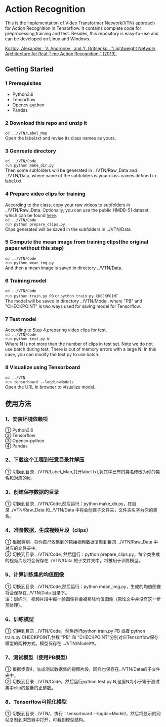 # Action Recognition
This is the implementation of Video Transformer Network(VTN) approach for Action Recognition in Tensorflow. It contains complete code for preprocessing,training and test. Besides, this repository is easy-to-use and can be developed on Linux and Windows.  

[Kozlov, Alexander , V. Andronov , and Y. Gritsenko . "Lightweight Network Architecture for Real-Time Action Recognition." (2019).](https://arxiv.org/abs/1905.08711)

## Getting Started
### 1 Prerequisites  
* Python3.6  
* Tensorflow  
* Opencv-python  
* Pandas  

### 2 Download this repo and unzip it  
`cd ../VTN/Label_Map`  
Open the label.txt and revise its class names as yours.  

### 3 Genreate directory  
`cd ../VTN/Code`  
`run python make_dir.py`  
Then some subfolders will be generated in ../VTN/Raw_Data and ../VTN/Data, where name of the subfolders is your class names defined in label.txt.  

### 4 Prepare video clips for training  
According to the class, copy your raw videos to subfolders in ../VTN/Raw_Data. Optionally, you can use the public HMDB-51 dataset, which can be found [here](http://serre-lab.clps.brown.edu/resource/hmdb-a-large-human-motion-database/).  
`cd ../VTN/Code`  
`run python prepare_clips.py`  
Clips generated will be saved in the subfolders in ../VTN/Data.  

### 5 Compute the mean image from training clips(the original paper without this step)  
`cd ../VTN/Code`  
`run python mean_img.py`    
And then a mean image is saved in directory ../VTN/Data.  

### 6 Training model  
`cd ../VTN/Code`  
`run python train.py PB` or `python train.py CHECKPOINT`  
The model will be saved in directory ../VTN/Model, where "PB" and "CHECKPOINT" is two ways used for saving model for Tensorflow.  
 
### 7 Test model  
According to Step 4,preparing video clips for test.  
`cd ../VTN/Code`  
`run python test.py N`  
Where N is not more than the number of clips in test set. Note we do not use batch during test. There is out of memory errors with a large N. In this case, you can modify the test.py to use batch.    

### 8 Visualize using Tensorboard  
`cd ../VTN`  
`run tensorboard --logdir=Model/`   
Open the URL in browser to visualize model.  
 

## 使用方法  

### 1、安装环境依赖项  
 ① Python3.6  
 ② Tensorflow  
 ③ Opencv-python  
 ④ Pandas  

### 2、下载这个工程到任意目录并解压  
① 切换到目录 ../VTN/Label_Map,打开label.txt,将其中已有的类名修改为你的类名和对应的id。  

### 3、创建保存数据的目录  
① 切换到目录 ../VTN/Code,然后运行：python make_dir.py，在目录../VTN/Raw_Data 和../VTN/Data 中将会创建子文件夹，文件夹名字为你的类名。  

### 4、准备数据，生成视频片段（clips）  
① 根据类别，将你自己收集到的原始视频数据复制到目录 ../VTN/Raw_Data 中对应的文件夹中。  
② 切换到目录 ../VTN/Code, 然后运行：python prepare_clips.py，每个类生成的视频片段将会保存在../VTN/Data 的子文件夹中，将被用于训练模型。  

### 5、计算训练集的均值图像  
① 切换到目录 ../VTN/Code,然后运行：python mean_img.py，生成的均值图像将会保存在../VTN/Data 目录下。  
注：训练时，视频片段中每一帧图像将会被移除均值图像（原论文中并没有这一步预处理）。  

### 6、训练模型  
① 切换到目录 ../VTN/Code，然后运行python train.py PB 或者 python train.py CHECKPOINT,参数 "PB" 和 "CHECKPOINT"分别对应Tensorflow保存模型的两种方式。模型保存在 ../VTN/Model中。  

### 7、测试模型（使用PB模型）  
① 根据步骤4，生成测试数据集的视频片段，同样也保存在../VTN/Data的子文件夹中。  
② 切换到目录 ../VTN/Code，然后运行python test.py N,这里N为小于等于测试集中clip的数量的正整数。  

### 8、Tensorflow可视化模型  
① 切换到目录 ../VTN/，执行：tensorboard --logdir=Model/，然后将显示的网站复制到浏览器中打开，可看到模型结构。  

